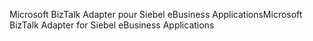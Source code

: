 <span data-ttu-id="994b5-101">Microsoft BizTalk Adapter pour Siebel eBusiness Applications</span><span class="sxs-lookup"><span data-stu-id="994b5-101">Microsoft BizTalk Adapter for Siebel eBusiness Applications</span></span>